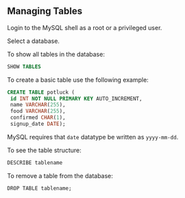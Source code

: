 ## Managing Tables
Login to the MySQL shell as a root or a privileged user.

Select a database.

To show all tables in the database:
```sql
SHOW TABLES
```
To create a basic table use the following example:
```sql
CREATE TABLE potluck (
 id INT NOT NULL PRIMARY KEY AUTO_INCREMENT, 
 name VARCHAR(255),
 food VARCHAR(255),
 confirmed CHAR(1), 
 signup_date DATE);
```
MySQL requires that `date` datatype be written as `yyyy-mm-dd`.
 
To see the table structure:
```sql
DESCRIBE tablename
```
To remove a table from the database:
```
DROP TABLE tablename;
```
